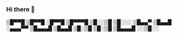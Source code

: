 ### Hi there 👋

<!--
**Crazy10100/crazy10100** is a ✨ _special_ ✨ repository because its `README.md` (this file) appears on your GitHub profile.

Here are some ideas to get you started:

- 🔭 I’m currently working on ...
- 🌱 I’m currently learning ...
- 👯 I’m looking to collaborate on ...
- 🤔 I’m looking for help with ...
- 💬 Ask me about ...
- 📫 How to reach me: ...
- 😄 Pronouns: ...
- ⚡ Fun fact: ...
-->
▒█▀▀█ ▒█▀▀█ ░█▀▀█ ▒█▀▀▀█ ▒█░░▒█ 
▒█░░░ ▒█▄▄▀ ▒█▄▄█ ░▄▄▄▀▀ ▒█▄▄▄█ 
▒█▄▄█ ▒█░▒█ ▒█░▒█ ▒█▄▄▄█ ░░▒█░░
